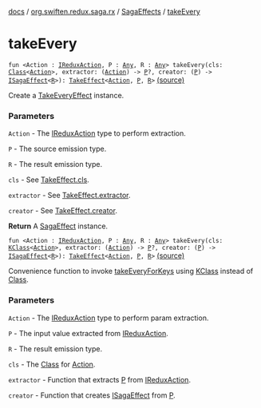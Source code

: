 [docs](../../index.md) / [org.swiften.redux.saga.rx](../index.md) / [SagaEffects](index.md) / [takeEvery](./take-every.md)

# takeEvery

`fun <Action : `[`IReduxAction`](../../org.swiften.redux.core/-i-redux-action.md)`, P : `[`Any`](https://kotlinlang.org/api/latest/jvm/stdlib/kotlin/-any/index.html)`, R : `[`Any`](https://kotlinlang.org/api/latest/jvm/stdlib/kotlin/-any/index.html)`> takeEvery(cls: `[`Class`](http://docs.oracle.com/javase/6/docs/api/java/lang/Class.html)`<`[`Action`](take-every.md#Action)`>, extractor: (`[`Action`](take-every.md#Action)`) -> `[`P`](take-every.md#P)`?, creator: (`[`P`](take-every.md#P)`) -> `[`ISagaEffect`](../../org.swiften.redux.saga.common/-i-saga-effect.md)`<`[`R`](take-every.md#R)`>): `[`TakeEffect`](../../org.swiften.redux.saga.common/-take-effect/index.md)`<`[`Action`](take-every.md#Action)`, `[`P`](take-every.md#P)`, `[`R`](take-every.md#R)`>` [(source)](https://github.com/protoman92/KotlinRedux/tree/master/common/common-rx-saga/src/main/kotlin/org/swiften/redux/saga/rx/SagaEffects.kt#L134)

Create a [TakeEveryEffect](../-take-every-effect/index.md) instance.

### Parameters

`Action` - The [IReduxAction](../../org.swiften.redux.core/-i-redux-action.md) type to perform extraction.

`P` - The source emission type.

`R` - The result emission type.

`cls` - See [TakeEffect.cls](../../org.swiften.redux.saga.common/-take-effect/cls.md).

`extractor` - See [TakeEffect.extractor](../../org.swiften.redux.saga.common/-take-effect/extractor.md).

`creator` - See [TakeEffect.creator](../../org.swiften.redux.saga.common/-take-effect/creator.md).

**Return**
A [SagaEffect](../../org.swiften.redux.saga.common/-saga-effect/index.md) instance.

`fun <Action : `[`IReduxAction`](../../org.swiften.redux.core/-i-redux-action.md)`, P : `[`Any`](https://kotlinlang.org/api/latest/jvm/stdlib/kotlin/-any/index.html)`, R : `[`Any`](https://kotlinlang.org/api/latest/jvm/stdlib/kotlin/-any/index.html)`> takeEvery(cls: `[`KClass`](https://kotlinlang.org/api/latest/jvm/stdlib/kotlin.reflect/-k-class/index.html)`<`[`Action`](take-every.md#Action)`>, extractor: (`[`Action`](take-every.md#Action)`) -> `[`P`](take-every.md#P)`?, creator: (`[`P`](take-every.md#P)`) -> `[`ISagaEffect`](../../org.swiften.redux.saga.common/-i-saga-effect.md)`<`[`R`](take-every.md#R)`>): `[`TakeEffect`](../../org.swiften.redux.saga.common/-take-effect/index.md)`<`[`Action`](take-every.md#Action)`, `[`P`](take-every.md#P)`, `[`R`](take-every.md#R)`>` [(source)](https://github.com/protoman92/KotlinRedux/tree/master/common/common-rx-saga/src/main/kotlin/org/swiften/redux/saga/rx/SagaEffects.kt#L152)

Convenience function to invoke [takeEveryForKeys](take-every-for-keys.md) using [KClass](https://kotlinlang.org/api/latest/jvm/stdlib/kotlin.reflect/-k-class/index.html) instead of [Class](http://docs.oracle.com/javase/6/docs/api/java/lang/Class.html).

### Parameters

`Action` - The [IReduxAction](../../org.swiften.redux.core/-i-redux-action.md) type to perform param extraction.

`P` - The input value extracted from [IReduxAction](../../org.swiften.redux.core/-i-redux-action.md).

`R` - The result emission type.

`cls` - The [Class](http://docs.oracle.com/javase/6/docs/api/java/lang/Class.html) for [Action](take-every.md#Action).

`extractor` - Function that extracts [P](take-every.md#P) from [IReduxAction](../../org.swiften.redux.core/-i-redux-action.md).

`creator` - Function that creates [ISagaEffect](../../org.swiften.redux.saga.common/-i-saga-effect.md) from [P](take-every.md#P).